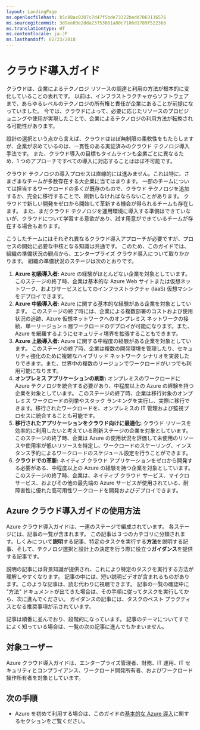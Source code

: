 ```yaml
---
layout: LandingPage
ms.openlocfilehash: b5c88ac0307c7d47f5bde73322bedd7063136576
ms.sourcegitcommit: 3d9ee03e2dda23753661a80c7106d1789f5223bb
ms.translationtype: HT
ms.contentlocale: ja-JP
ms.lasthandoff: 02/23/2018
---
```

# <a name="cloud-adoption-guide"></a>クラウド導入ガイド

クラウドは、企業によるテクノロジ リソースの調達と利用の方法が根本的に変化していることの表れです。 以前は、インフラストラクチャからソフトウェアまで、あらゆるレベルのテクノロジの所有権と責任が企業にあることが前提になっていました。 今では、クラウドによって、必要に応じたリソースのプロビジョニングや使用が実現したことで、企業によるテクノロジの利用方法が転換される可能性があります。

設計の選択という点から言えば、クラウドはほぼ無制限の柔軟性をもたらしますが、企業が求めているのは、一貫性のある実証済みのクラウド テクノロジ導入手法です。 また、クラウド導入の目標もタイムラインも企業ごとに異なるため、1 つのアプローチですべての導入に対応することはほぼ不可能です。

クラウド テクノロジの導入プロセスは直線的には進みません。これは特に、さまざまなチームが多数存在する大企業に当てはまります。 一部のチームについては担当するワークロードの多くが既存のもので、クラウド テクノロジを追加するか、完全に移行することで、刷新しなければならないことがあります。 クラウドで新しい開発をゼロから開始して革新する機会が得られるチームも存在します。 また、まだクラウド テクノロジを運用環境に導入する準備はできていないが、クラウドについて学習する意欲があり、試す用意ができているチームが存在する場合もあります。

こうしたチームにはそれぞれ異なるクラウド導入アプローチが必要ですが、プロセスの開始に必要な中核となる知識は共通です。 このため、このガイドでは、組織の準備状況の観点から、エンタープライズ クラウド導入について取りかかります。 組織の準備状況のステージは次のとおりです。

1. **Azure 初級導入者:** Azure の経験がほとんどない企業を対象としています。 このステージの終了時、企業は基本的な Azure Web サイトまたは仮想ネットワーク、およびサービスとしてのインフラストラクチャ (IaaS) 仮想マシンをデプロイできます。  
2. **Azure 中級導入者:** Azure に関する基本的な経験がある企業を対象としています。 このステージの終了時には、企業による複数部署のコストおよび使用状況の追跡、Azure 仮想ネットワークへのオンプレミス ネットワークの接続、単一リージョン n 層ワークロードのデプロイが可能になります。また、Azure を網羅するようにセキュリティ境界を拡張することもできます。
3. **Azure 上級導入者:** Azure に関する中程度の経験がある企業を対象としています。 このステージの終了時、企業は複数の開発環境を管理したり、セキュリティ強化のために複雑なハイブリッド ネットワーク シナリオを実装したりできます。また、世界中の複数のリージョンでワークロードがいつでも利用可能になります。 
4. **オンプレミス アプリケーションの刷新:** オンプレミスのワークロードに Azure テクノロジを統合する必要があり、中程度以上の Azure の経験を持つ企業を対象としています。 このステージの終了時、企業は移行対象のオンプレミス ワークロードの列挙やスタック ランキングを実行し、実際に移行できます。移行されたワークロードを、オンプレミスの IT 管理および監視プロセスに統合することも可能です。
5. **移行されたアプリケーションをクラウド向けに最適化:** クラウド リソースを効率的に利用したいと考えている刷新ステージの企業を対象としています。 このステージの終了時、企業は Azure の使用状況を評価して未使用のリソースや使用率が低いリソースを特定し、ワークロードのスケーリング、インスタンス予約によるワークロードのスケジュール設定を行うことができます。
6. **クラウドでの革新:** ネイティブ クラウド アプリケーションをゼロから開発する必要がある、中程度以上の Azure の経験を持つ企業を対象としています。 このステージの終了時、企業は、ネイティブ クラウド サービス、マイクロサービス、およびその他の最先端の Azure サービスが使用されている、耐障害性に優れた高可用性ワークロードを開発およびデプロイできます。

## <a name="how-to-use-the-azure-cloud-adoption-guide"></a>Azure クラウド導入ガイドの使用方法

Azure クラウド導入ガイドは、一連のステージで編成されています。 各ステージには、記事の一覧が含まれます。 この記事は 3 つのカテゴリに分類されます。しくみについて**説明**する記事、特定のタスクを実行する**方法**を説明する記事、そして、テクノロジ選択と設計上の決定を行う際に役立つ**ガイダンス**を提供する記事です。 

説明の記事には背景知識が提供され、これにより特定のタスクを実行する方法が理解しやすくなります。 記事の中には、短い説明ビデオが含まれるものがあります。このような記事は、読む代わりに視聴できます。 記事の一覧の確認中に "方法" ドキュメントが出てきた場合は、その手順に従ってタスクを実行してから、次に進んでください。 ガイダンスの記事には、タスクのベスト プラクティスとなる推奨事項が示されています。 

記事は順番に並んでおり、段階的になっています。 記事のテーマについてすでによく知っている場合は、一覧の次の記事に進んでもかまいません。 

## <a name="audience"></a>対象ユーザー

Azure クラウド導入ガイドは、エンタープライズ管理者、財務、IT 運用、IT セキュリティとコンプライアンス、ワークロード開発所有者、およびワークロード操作所有者を対象としています。

## <a name="next-steps"></a>次の手順

* Azure を初めて利用する場合は、このガイドの[基本的な Azure 導入](adoption-intro/overview.md)に関するセクションをご覧ください。

